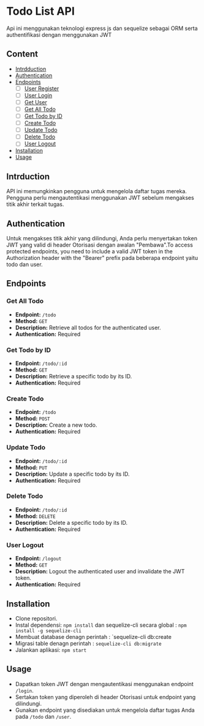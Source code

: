 # Todo List API

Api ini menggunakan teknologi express js dan sequelize sebagai ORM serta authentifikasi dengan menggunakan JWT

## Content


- [Intrdduction](#introduction)
- [Authentication](#authentication)
- [Endpoints](#endpoints)
  - [ ]  [User Register](#get-all-todos)
  - [ ]  [User Login](#get-all-todos)
  - [ ]  [Get User](#get-all-todos)
  - [ ]  [Get All Todo](3get-all-todo)
  - [ ]  [Get Todo by ID](#get-todo-by-id)
  - [ ]  [Create Todo](#create-todo)
  - [ ]  [Update Todo](#update-todo)
  - [ ]  [Delete Todo](#delete-todo)
  - [ ]  [User Logout](#user-logout)
- [Installation](#installation)
- [Usage](#usage)

## Intrduction

API ini memungkinkan pengguna untuk mengelola daftar tugas mereka. Pengguna perlu mengautentikasi menggunakan JWT sebelum mengakses titik akhir terkait tugas.

## Authentication

Untuk mengakses titik akhir yang dilindungi, Anda perlu menyertakan token JWT yang valid di header Otorisasi dengan awalan "Pembawa".To access protected endpoints, you need to include a valid JWT token in the Authorization header with the "Bearer" prefix pada beberapa endpoint yaitu todo dan user.

## Endpoints

### Get All Todo

- **Endpoint:** `/todo`
- **Method:** `GET`
- **Description:** Retrieve all todos for the authenticated user.
- **Authentication:** Required

### Get Todo by ID

- **Endpoint:** `/todo/:id`
- **Method:** `GET`
- **Description:** Retrieve a specific todo by its ID.
- **Authentication:** Required

### Create Todo

- **Endpoint:** `/todo`
- **Method:** `POST`
- **Description:** Create a new todo.
- **Authentication:** Required

### Update Todo

- **Endpoint:** `/todo/:id`
- **Method:** `PUT`
- **Description:** Update a specific todo by its ID.
- **Authentication:** Required

### Delete Todo

- **Endpoint:** `/todo/:id`
- **Method:** `DELETE`
- **Description:** Delete a specific todo by its ID.
- **Authentication:** Required

### User Logout

- **Endpoint:** `/logout`
- **Method:** `GET`
- **Description:** Logout the authenticated user and invalidate the JWT token.
- **Authentication:** Required

## Installation

* Clone repositori.
* Instal dependensi: `npm install` dan sequelize-cli secara global : `npm install -g sequelize-cli`
* Membuat database denagn perintah : `sequelize-cli db:create
* Migrasi table denagn perintah : `sequelize-cli db:migrate`
* Jalankan aplikasi: `npm start`

## Usage

* Dapatkan token JWT dengan mengautentikasi menggunakan endpoint `/login`.
* Sertakan token yang diperoleh di header Otorisasi untuk endpoint yang dilindungi.
* Gunakan endpoint yang disediakan untuk mengelola daftar tugas Anda pada `/todo` dan `/user`.
